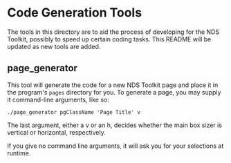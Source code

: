 # Code Generation Tools

The tools in this directory are to aid the process of developing for the NDS
Toolkit, possibly to speed up certain coding tasks. This README will be updated
as new tools are added.

## page_generator

This tool will generate the code for a new NDS Toolkit page and place it in
the program's ```pages``` directory for you. To generate a page, you may
supply it command-line arguments, like so:

```
./page_generator pgClassName 'Page Title' v
```

The last argument, either a v or an h, decides whether the main box sizer is
vertical or horizontal, respectively.

If you give no command line arguments, it will ask you for your selections
at runtime.

